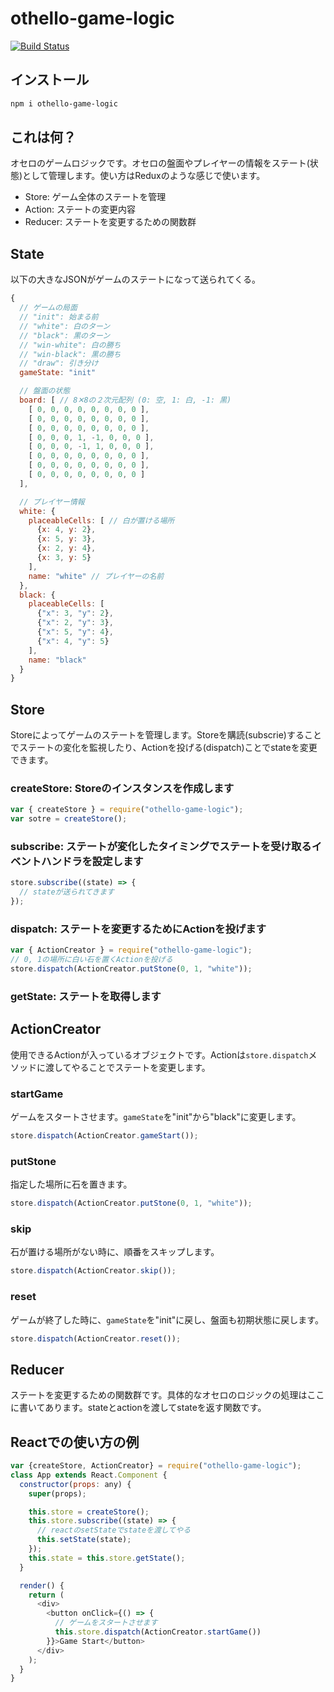 # othello-game-logic
[![Build Status](https://travis-ci.org/SatoshiKawabata/othello-game-logic.svg?branch=master)](https://travis-ci.org/SatoshiKawabata/othello-game-logic)

## インストール
```sh
npm i othello-game-logic
```

## これは何？
オセロのゲームロジックです。オセロの盤面やプレイヤーの情報をステート(状態)として管理します。使い方はReduxのような感じで使います。

- Store: ゲーム全体のステートを管理
- Action: ステートの変更内容
- Reducer: ステートを変更するための関数群

## State
以下の大きなJSONがゲームのステートになって送られてくる。
```js
{
  // ゲームの局面
  // "init": 始まる前
  // "white": 白のターン
  // "black": 黒のターン
  // "win-white": 白の勝ち
  // "win-black": 黒の勝ち
  // "draw": 引き分け
  gameState: "init"

  // 盤面の状態
  board: [ // 8✕8の２次元配列 (0: 空, 1: 白, -1: 黒)
    [ 0, 0, 0, 0, 0, 0, 0, 0 ],
    [ 0, 0, 0, 0, 0, 0, 0, 0 ],
    [ 0, 0, 0, 0, 0, 0, 0, 0 ],
    [ 0, 0, 0, 1, -1, 0, 0, 0 ],
    [ 0, 0, 0, -1, 1, 0, 0, 0 ],
    [ 0, 0, 0, 0, 0, 0, 0, 0 ],
    [ 0, 0, 0, 0, 0, 0, 0, 0 ],
    [ 0, 0, 0, 0, 0, 0, 0, 0 ]
  ],

  // プレイヤー情報
  white: {
    placeableCells: [ // 白が置ける場所
      {x: 4, y: 2},
      {x: 5, y: 3},
      {x: 2, y: 4},
      {x: 3, y: 5}
    ],
    name: "white" // プレイヤーの名前
  },
  black: {
    placeableCells: [
      {"x": 3, "y": 2},
      {"x": 2, "y": 3},
      {"x": 5, "y": 4},
      {"x": 4, "y": 5}
    ],
    name: "black"
  }
}
```

## Store
Storeによってゲームのステートを管理します。Storeを購読(subscrie)することでステートの変化を監視したり、Actionを投げる(dispatch)ことでstateを変更できます。

### createStore: Storeのインスタンスを作成します
```js
var { createStore } = require("othello-game-logic");
var sotre = createStore();
```


### subscribe: ステートが変化したタイミングでステートを受け取るイベントハンドラを設定します
```js
store.subscribe((state) => {
  // stateが送られてきます
});
```

### dispatch: ステートを変更するためにActionを投げます
```js
var { ActionCreator } = require("othello-game-logic");
// 0, 1の場所に白い石を置くActionを投げる
store.dispatch(ActionCreator.putStone(0, 1, "white"));
```

### getState: ステートを取得します

## ActionCreator
使用できるActionが入っているオブジェクトです。Actionは`store.dispatch`メソッドに渡してやることでステートを変更します。

### startGame
ゲームをスタートさせます。`gameState`を"init"から"black"に変更します。
```js
store.dispatch(ActionCreator.gameStart());
```

### putStone
指定した場所に石を置きます。
```js
store.dispatch(ActionCreator.putStone(0, 1, "white"));
```

### skip
石が置ける場所がない時に、順番をスキップします。
```js
store.dispatch(ActionCreator.skip());
```

### reset
ゲームが終了した時に、`gameState`を"init"に戻し、盤面も初期状態に戻します。
```js
store.dispatch(ActionCreator.reset());
```


## Reducer
ステートを変更するための関数群です。具体的なオセロのロジックの処理はここに書いてあります。stateとactionを渡してstateを返す関数です。

## Reactでの使い方の例
```js
var {createStore, ActionCreator} = require("othello-game-logic");
class App extends React.Component {
  constructor(props: any) {
    super(props);

    this.store = createStore();
    this.store.subscribe((state) => {
      // reactのsetStateでstateを渡してやる
      this.setState(state);
    });
    this.state = this.store.getState();
  }

  render() {
    return (
      <div>
        <button onClick={() => {
          // ゲームをスタートさせます
          this.store.dispatch(ActionCreator.startGame())
        }}>Game Start</button>
      </div>
    );
  }
}
```